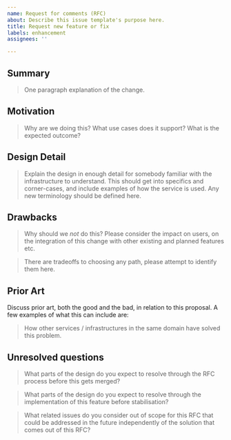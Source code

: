 ```yaml
---
name: Request for comments (RFC)
about: Describe this issue template's purpose here.
title: Request new feature or fix
labels: enhancement
assignees: ''

---
```


## Summary

> One paragraph explanation of the change.

## Motivation

> Why are we doing this? What use cases does it support? What is the expected
outcome?

## Design Detail

> Explain the design in enough detail for somebody familiar with the infrastructure to understand. This should get into specifics and corner-cases, and include examples of how the service is used. Any new terminology should be defined here.

## Drawbacks

> Why should we *not* do this? Please consider the impact on users,
on the integration of this change with other existing and planned features etc.

> There are tradeoffs to choosing any path, please attempt to identify them here.



## Prior Art

Discuss prior art, both the good and the bad, in relation to this proposal. A few examples of what this can include are:

> How other services / infrastructures in the same domain have solved this problem.

## Unresolved questions

> What parts of the design do you expect to resolve through the RFC process before this gets merged?

> What parts of the design do you expect to resolve through the implementation of this feature before stabilisation?

> What related issues do you consider out of scope for this RFC that could be addressed in the future independently of the solution that comes out of this RFC?
